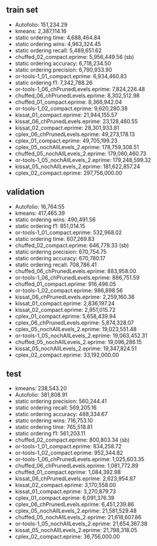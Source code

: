 ## train set
- Autofolio: 151,234.29
- kmeans: 2,387,114.16
- static ordering time: 4,688,464.84
- static ordering wins: 4,963,324.45
- static ordering recall: 5,489,651.62
- chuffed_02_compact.eprime: 5,956,449.56 (sb)
- static ordering accuracy: 6,718,234.50
- static ordering precision: 6,790,933.90
- or-tools-1_01_compact.eprime: 6,934,460.83
- static ordering f1: 7,342,788.26
- or-tools-1_06_chPrunedLevels.eprime: 7,824,226.48
- chuffed_06_chPrunedLevels.eprime: 8,302,512.98
- chuffed_01_compact.eprime: 8,366,942.04
- or-tools-1_02_compact.eprime: 9,620,280.38
- kissat_01_compact.eprime: 21,944,155.57
- kissat_06_chPrunedLevels.eprime: 23,128,460.55
- kissat_02_compact.eprime: 28,301,933.81
- cplex_06_chPrunedLevels.eprime: 49,273,178.13
- cplex_01_compact.eprime: 49,705,199.23
- cplex_05_nochAllLevels_2.eprime: 178,759,308.51
- chuffed_05_nochAllLevels_2.eprime: 179,060,460.73
- or-tools-1_05_nochAllLevels_2.eprime: 179,248,599.32
- kissat_05_nochAllLevels_2.eprime: 181,622,857.24
- cplex_02_compact.eprime: 297,756,000.00
## validation
- Autofolio: 16,764.55
- kmeans: 417,465.39
- static ordering wins: 490,491.56
- static ordering f1: 851,014.15
- or-tools-1_01_compact.eprime: 532,968.02
- static ordering time: 607,269.83 
- chuffed_02_compact.eprime: 646,778.33 (sb)
- static ordering precision: 670,754.75
- static ordering accuracy: 670,780.17
- static ordering recall: 708,786.41
- chuffed_06_chPrunedLevels.eprime: 883,958.00
- or-tools-1_06_chPrunedLevels.eprime: 886,751.59
- chuffed_01_compact.eprime: 916,496.05
- or-tools-1_02_compact.eprime: 986,898.56
- kissat_06_chPrunedLevels.eprime: 2,259,160.36
- kissat_01_compact.eprime: 2,836,197.24
- kissat_02_compact.eprime: 2,951,015.72
- cplex_01_compact.eprime: 5,658,439.94
- cplex_06_chPrunedLevels.eprime: 5,874,328.07
- cplex_05_nochAllLevels_2.eprime: 19,023,551.48
- or-tools-1_05_nochAllLevels_2.eprime: 19,063,452.31
- chuffed_05_nochAllLevels_2.eprime: 19,096,286.15
- kissat_05_nochAllLevels_2.eprime: 19,347,824.51
- cplex_02_compact.eprime: 33,192,000.00
## test
- kmeans: 238,543.20
- Autofolio: 381,808.91
- static ordering precision: 560,244.41
- static ordering recall: 569,205.16
- static ordering accuracy: 488,334.67
- static ordering wins: 716,753.10
- static ordering time: 765,518.81
- static ordering f1: 561,203.11
- chuffed_02_compact.eprime: 800,803.34 (sb)
- or-tools-1_01_compact.eprime: 834,258.72
- or-tools-1_02_compact.eprime: 952,344.82
- or-tools-1_06_chPrunedLevels.eprime: 1,025,603.35
- chuffed_06_chPrunedLevels.eprime: 1,081,772.89
- chuffed_01_compact.eprime: 1,084,392.98
- kissat_06_chPrunedLevels.eprime: 2,623,954.87
- kissat_02_compact.eprime: 3,170,558.00
- kissat_01_compact.eprime: 3,270,879.73
- cplex_01_compact.eprime: 6,091,376.39
- cplex_06_chPrunedLevels.eprime: 6,451,239.86
- cplex_05_nochAllLevels_2.eprime: 21,581,529.48
- chuffed_05_nochAllLevels_2.eprime: 21,618,607.86
- or-tools-1_05_nochAllLevels_2.eprime: 21,654,367.38
- kissat_05_nochAllLevels_2.eprime: 21,798,318.05
- cplex_02_compact.eprime: 36,756,000.00
